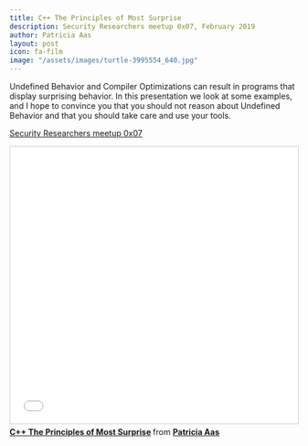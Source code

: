 ```yaml
---
title: C++ The Principles of Most Surprise
description: Security Researchers meetup 0x07, February 2019
author: Patricia Aas
layout: post
icon: fa-film
image: "/assets/images/turtle-3995554_640.jpg"
---
```

Undefined Behavior and Compiler Optimizations can result in programs that display surprising behavior. In this presentation we look at some examples, and I hope to convince you that you should not reason about Undefined Behavior and that you should take care and use your tools.

[Security Researchers meetup 0x07](https://www.meetup.com/Security-Researchers/events/258884887/)

<iframe src="//www.slideshare.net/slideshow/embed_code/key/2IOnkCswlbUSFg" width="595" height="485" frameborder="0" marginwidth="0" marginheight="0" scrolling="no" style="border:1px solid #CCC; border-width:1px; margin-bottom:5px; max-width: 100%;" allowfullscreen> </iframe> <div style="margin-bottom:5px"> <strong> <a href="//www.slideshare.net/PatriciaAas/c-the-principles-of-most-surprise" title="C++ The Principles of Most Surprise" target="_blank">C++ The Principles of Most Surprise</a> </strong> from <strong><a href="https://www.slideshare.net/PatriciaAas" target="_blank">Patricia Aas</a></strong> </div>